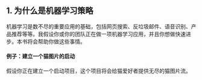 ## 1. 为什么是机器学习策略

机器学习是数不尽的重要应用的基础，包括网页搜索、反垃圾邮件、语音识别、产品推荐等等。我假设你或你的团队正在做一项机器学习应用，并且你想做快速进步。本书将会帮助你做这些事情。

#### 例子：建立一个猫图片的启动

假设你正在建立一个启动项目，这个项目将会给猫爱好者提供无尽的猫图片流。

